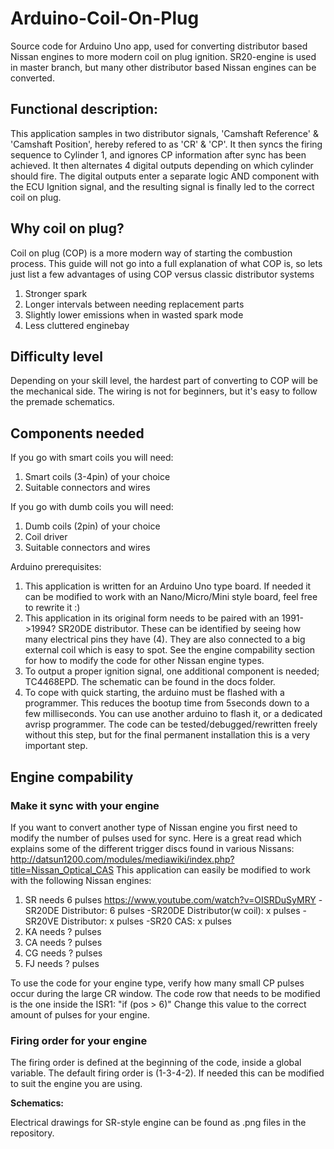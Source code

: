 # Arduino-Coil-On-Plug
Source code for Arduino Uno app, used for converting distributor based Nissan engines to more modern coil on plug ignition. SR20-engine is used in master branch, but many other distributor based Nissan engines can be converted.

## Functional description:
This application samples in two distributor signals, 'Camshaft Reference' & 'Camshaft Position', hereby refered to as 'CR' & 'CP'. It then syncs the firing sequence to Cylinder 1, and ignores CP information after sync has been achieved. It then alternates 4 digital outputs depending on which cylinder should fire. The digital outputs enter a separate logic AND component with the ECU Ignition signal, and the resulting signal is finally led to the correct coil on plug.

## Why coil on plug?
Coil on plug (COP) is a more modern way of starting the combustion process. This guide will not go into a full explanation of what COP is, so lets just list a few advantages of using COP versus classic distributor systems
1. Stronger spark
2. Longer intervals between needing replacement parts
3. Slightly lower emissions when in wasted spark mode
4. Less cluttered enginebay

## Difficulty level 
Depending on your skill level, the hardest part of converting to COP will be the mechanical side. The wiring is not for beginners, but it's easy to follow the premade schematics.

## Components needed
If you go with smart coils you will need:

1. Smart coils (3-4pin) of your choice 
2. Suitable connectors and wires

If you go with dumb coils you will need:

1. Dumb coils (2pin) of your choice 
2. Coil driver
3. Suitable connectors and wires

Arduino prerequisites:
1. This application is written for an Arduino Uno type board. If needed it can be modified to work with an Nano/Micro/Mini style board, feel free to rewrite it :)
2. This application in its original form needs to be paired with an 1991->1994? SR20DE distributor. These can be identified by seeing how many electrical pins they have (4). They are also connected to a big external coil which is easy to spot. See the engine compability section for how to modify the code for other Nissan engine types.
3. To output a proper ignition signal, one additional component is needed; TC4468EPD. The schematic can be found in the docs folder.
4. To cope with quick starting, the arduino must be flashed with a programmer. This reduces the bootup time from 5seconds down to a few milliseconds. You can use another arduino to flash it, or a dedicated avrisp programmer. The code can be tested/debugged/rewritten freely without this step, but for the final permanent installation this is a very important step.

## Engine compability
### Make it sync with your engine
If you want to convert another type of Nissan engine you first need to modify the number of pulses used for sync. Here is a great read which explains some of the different trigger discs found in various Nissans: http://datsun1200.com/modules/mediawiki/index.php?title=Nissan_Optical_CAS This application can easily be modified to work with the following Nissan engines:

1. SR needs 6 pulses https://www.youtube.com/watch?v=OISRDuSyMRY 
  -SR20DE Distributor: 6 pulses
  -SR20DE Distributor(w coil): x pulses
  -SR20VE Distributor: x pulses
  -SR20 CAS: x pulses
2. KA needs ? pulses
3. CA needs ? pulses
4. CG needs ? pulses
5. FJ needs ? pulses

To use the code for your engine type, verify how many small CP pulses occur during the large CR window. The code row that needs to be modified is the one inside the ISR1: "if (pos > 6)" Change this value to the correct amount of pulses for your engine.

### Firing order for your engine
The firing order is defined at the beginning of the code, inside a global variable. The default firing order is (1-3-4-2). If needed this can be modified to suit the engine you are using.

**Schematics:**

Electrical drawings for SR-style engine can be found as .png files in the repository.
